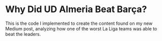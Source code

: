 # Why Did UD Almeria Beat Barça?

This is the code I implemented to create the content found on my new Medium post, analyzing how one of the worst La Liga teams was able to beat the leaders.
